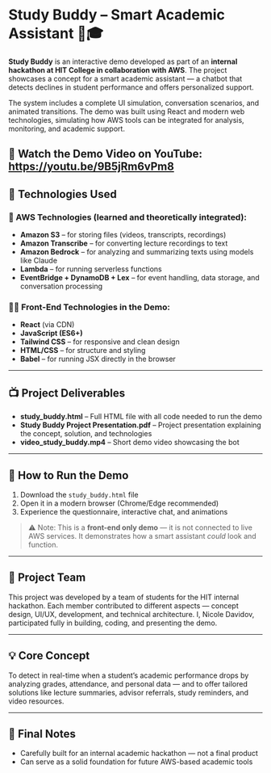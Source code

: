 # Study Buddy – Smart Academic Assistant 💬🎓

**Study Buddy** is an interactive demo developed as part of an **internal hackathon at HIT College in collaboration with AWS**. The project showcases a concept for a smart academic assistant — a chatbot that detects declines in student performance and offers personalized support.

The system includes a complete UI simulation, conversation scenarios, and animated transitions. The demo was built using React and modern web technologies, simulating how AWS tools can be integrated for analysis, monitoring, and academic support.

🎥 Watch the Demo Video on YouTube: https://youtu.be/9B5jRm6vPm8
---

## 🔧 Technologies Used

### 🧠 AWS Technologies (learned and theoretically integrated):
- **Amazon S3** – for storing files (videos, transcripts, recordings)
- **Amazon Transcribe** – for converting lecture recordings to text
- **Amazon Bedrock** – for analyzing and summarizing texts using models like Claude
- **Lambda** – for running serverless functions
- **EventBridge + DynamoDB + Lex** – for event handling, data storage, and conversation processing

### 👨‍💻 Front-End Technologies in the Demo:
- **React** (via CDN)
- **JavaScript (ES6+)**
- **Tailwind CSS** – for responsive and clean design
- **HTML/CSS** – for structure and styling
- **Babel** – for running JSX directly in the browser

---

## 📺 Project Deliverables
- **study_buddy.html** – Full HTML file with all code needed to run the demo
- **Study Buddy Project Presentation.pdf** – Project presentation explaining the concept, solution, and technologies
- **video_study_buddy.mp4** – Short demo video showcasing the bot

---

## 🚀 How to Run the Demo
1. Download the `study_buddy.html` file
2. Open it in a modern browser (Chrome/Edge recommended)
3. Experience the questionnaire, interactive chat, and animations

> ⚠️ Note: This is a **front-end only demo** — it is not connected to live AWS services. It demonstrates how a smart assistant *could* look and function.

---

## 👥 Project Team
This project was developed by a team of students for the HIT internal hackathon. Each member contributed to different aspects — concept design, UI/UX, development, and technical architecture. I, Nicole Davidov, participated fully in building, coding, and presenting the demo.

---

## 💡 Core Concept
To detect in real-time when a student’s academic performance drops by analyzing grades, attendance, and personal data — and to offer tailored solutions like lecture summaries, advisor referrals, study reminders, and video resources.

---

## 📌 Final Notes
- Carefully built for an internal academic hackathon — not a final product
- Can serve as a solid foundation for future AWS-based academic tools

